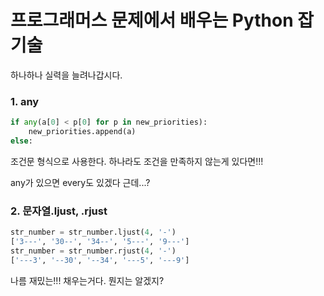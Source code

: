 # 프로그래머스 문제에서 배우는 Python 잡기술

하나하나 실력을 늘려나갑시다.



### 1. any

```python
if any(a[0] < p[0] for p in new_priorities):
    new_priorities.append(a)
else:
```

조건문 형식으로 사용한다. 하나라도 조건을 만족하지 않는게 있다면!!!

any가 있으면 every도 있겠다 근데...?



### 2. 문자열.ljust, .rjust

```python
str_number = str_number.ljust(4, '-')
['3---', '30--', '34--', '5---', '9---']
str_number = str_number.rjust(4, '-')
['---3', '--30', '--34', '---5', '---9']
```

나름 재밌는!!! 채우는거다. 뭔지는 알겠지?